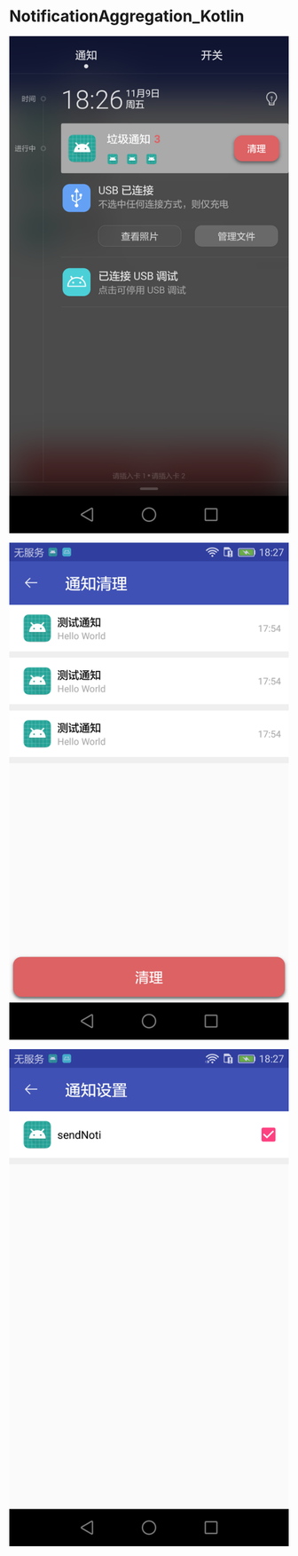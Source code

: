 # NotificationAggregation_Kotlin




![image](https://github.com/Warkey1991/NotificationAggregation_Kotlin/blob/master/screenshot/device-2018-11-09-182651.png)

![image](https://github.com/Warkey1991/NotificationAggregation_Kotlin/blob/master/screenshot/device-2018-11-09-182708.png)

![image](https://github.com/Warkey1991/NotificationAggregation_Kotlin/blob/master/screenshot/device-2018-11-09-182734.png)
